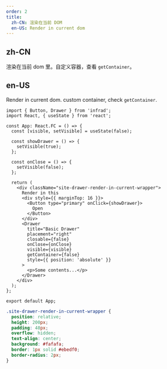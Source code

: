 ```yaml
---
order: 2
title:
  zh-CN: 渲染在当前 DOM
  en-US: Render in current dom
---
```


## zh-CN

渲染在当前 dom 里。自定义容器，查看 `getContainer`。

## en-US

Render in current dom. custom container, check `getContainer`.

```tsx
import { Button, Drawer } from 'infrad';
import React, { useState } from 'react';

const App: React.FC = () => {
  const [visible, setVisible] = useState(false);

  const showDrawer = () => {
    setVisible(true);
  };

  const onClose = () => {
    setVisible(false);
  };

  return (
    <div className="site-drawer-render-in-current-wrapper">
      Render in this
      <div style={{ marginTop: 16 }}>
        <Button type="primary" onClick={showDrawer}>
          Open
        </Button>
      </div>
      <Drawer
        title="Basic Drawer"
        placement="right"
        closable={false}
        onClose={onClose}
        visible={visible}
        getContainer={false}
        style={{ position: 'absolute' }}
      >
        <p>Some contents...</p>
      </Drawer>
    </div>
  );
};

export default App;
```

```css
.site-drawer-render-in-current-wrapper {
  position: relative;
  height: 200px;
  padding: 48px;
  overflow: hidden;
  text-align: center;
  background: #fafafa;
  border: 1px solid #ebedf0;
  border-radius: 2px;
}
```

<style>
[data-theme="dark"] .site-drawer-render-in-current-wrapper {
  background: #000;
  border: 1px solid #303030;
}
</style>
